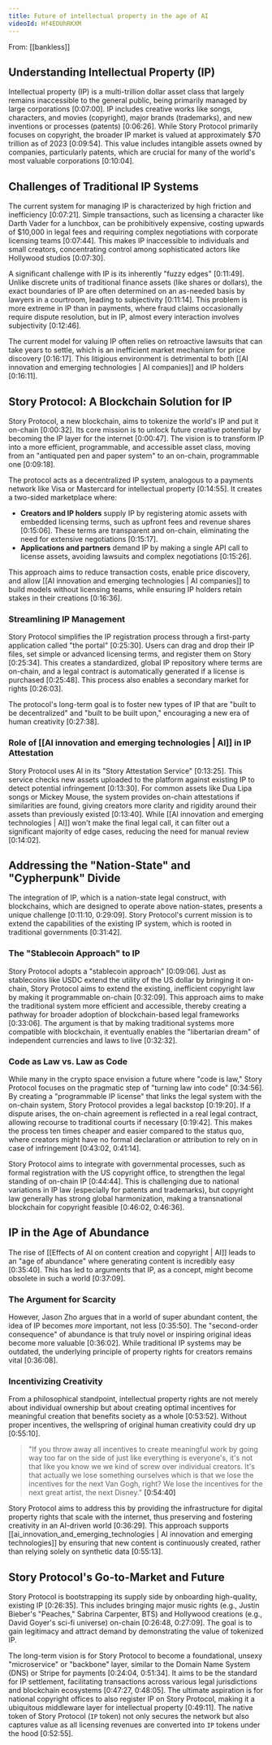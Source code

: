 ```yaml
---
title: Future of intellectual property in the age of AI
videoId: Hf4EOUhRKXM
---
```


From: [[bankless]] <br/> 

## Understanding Intellectual Property (IP)

Intellectual property (IP) is a multi-trillion dollar asset class that largely remains inaccessible to the general public, being primarily managed by large corporations [0:07:00]. IP includes creative works like songs, characters, and movies (copyright), major brands (trademarks), and new inventions or processes (patents) [0:06:26]. While Story Protocol primarily focuses on copyright, the broader IP market is valued at approximately $70 trillion as of 2023 [0:09:54]. This value includes intangible assets owned by companies, particularly patents, which are crucial for many of the world's most valuable corporations [0:10:04].

## Challenges of Traditional IP Systems

The current system for managing IP is characterized by high friction and inefficiency [0:07:21]. Simple transactions, such as licensing a character like Darth Vader for a lunchbox, can be prohibitively expensive, costing upwards of $10,000 in legal fees and requiring complex negotiations with corporate licensing teams [0:07:44]. This makes IP inaccessible to individuals and small creators, concentrating control among sophisticated actors like Hollywood studios [0:07:30].

A significant challenge with IP is its inherently "fuzzy edges" [0:11:49]. Unlike discrete units of traditional finance assets (like shares or dollars), the exact boundaries of IP are often determined on an as-needed basis by lawyers in a courtroom, leading to subjectivity [0:11:14]. This problem is more extreme in IP than in payments, where fraud claims occasionally require dispute resolution, but in IP, almost every interaction involves subjectivity [0:12:46].

The current model for valuing IP often relies on retroactive lawsuits that can take years to settle, which is an inefficient market mechanism for price discovery [0:16:17]. This litigious environment is detrimental to both [[AI innovation and emerging technologies | AI companies]] and IP holders [0:16:11].

## Story Protocol: A Blockchain Solution for IP

Story Protocol, a new blockchain, aims to tokenize the world's IP and put it on-chain [0:00:32]. Its core mission is to unlock future creative potential by becoming the IP layer for the internet [0:00:47]. The vision is to transform IP into a more efficient, programmable, and accessible asset class, moving from an "antiquated pen and paper system" to an on-chain, programmable one [0:09:18].

The protocol acts as a decentralized IP system, analogous to a payments network like Visa or Mastercard for intellectual property [0:14:55]. It creates a two-sided marketplace where:
*   **Creators and IP holders** supply IP by registering atomic assets with embedded licensing terms, such as upfront fees and revenue shares [0:15:06]. These terms are transparent and on-chain, eliminating the need for extensive negotiations [0:15:17].
*   **Applications and partners** demand IP by making a single API call to license assets, avoiding lawsuits and complex negotiations [0:15:26].

This approach aims to reduce transaction costs, enable price discovery, and allow [[AI innovation and emerging technologies | AI companies]] to build models without licensing teams, while ensuring IP holders retain stakes in their creations [0:16:36].

### Streamlining IP Management

Story Protocol simplifies the IP registration process through a first-party application called "the portal" [0:25:30]. Users can drag and drop their IP files, set simple or advanced licensing terms, and register them on Story [0:25:34]. This creates a standardized, global IP repository where terms are on-chain, and a legal contract is automatically generated if a license is purchased [0:25:48]. This process also enables a secondary market for rights [0:26:03].

The protocol's long-term goal is to foster new types of IP that are "built to be decentralized" and "built to be built upon," encouraging a new era of human creativity [0:27:38].

### Role of [[AI innovation and emerging technologies | AI]] in IP Attestation

Story Protocol uses AI in its "Story Attestation Service" [0:13:25]. This service checks new assets uploaded to the platform against existing IP to detect potential infringement [0:13:30]. For common assets like Dua Lipa songs or Mickey Mouse, the system provides on-chain attestations if similarities are found, giving creators more clarity and rigidity around their assets than previously existed [0:13:40]. While [[AI innovation and emerging technologies | AI]] won't make the final legal call, it can filter out a significant majority of edge cases, reducing the need for manual review [0:14:02].

## Addressing the "Nation-State" and "Cypherpunk" Divide

The integration of IP, which is a nation-state legal construct, with blockchains, which are designed to operate above nation-states, presents a unique challenge [0:11:10, 0:29:09]. Story Protocol's current mission is to extend the capabilities of the existing IP system, which is rooted in traditional governments [0:31:42].

### The "Stablecoin Approach" to IP

Story Protocol adopts a "stablecoin approach" [0:09:06]. Just as stablecoins like USDC extend the utility of the US dollar by bringing it on-chain, Story Protocol aims to extend the existing, inefficient copyright law by making it programmable on-chain [0:32:09]. This approach aims to make the traditional system more efficient and accessible, thereby creating a pathway for broader adoption of blockchain-based legal frameworks [0:33:06]. The argument is that by making traditional systems more compatible with blockchain, it eventually enables the "libertarian dream" of independent currencies and laws to live [0:32:32].

### Code as Law vs. Law as Code

While many in the crypto space envision a future where "code is law," Story Protocol focuses on the pragmatic step of "turning law into code" [0:34:56]. By creating a "programmable IP license" that links the legal system with the on-chain system, Story Protocol provides a legal backstop [0:19:20]. If a dispute arises, the on-chain agreement is reflected in a real legal contract, allowing recourse to traditional courts if necessary [0:19:42]. This makes the process ten times cheaper and easier compared to the status quo, where creators might have no formal declaration or attribution to rely on in case of infringement [0:43:02, 0:41:14].

Story Protocol aims to integrate with governmental processes, such as formal registration with the US copyright office, to strengthen the legal standing of on-chain IP [0:44:44]. This is challenging due to national variations in IP law (especially for patents and trademarks), but copyright law generally has strong global harmonization, making a transnational blockchain for copyright feasible [0:46:02, 0:46:36].

## IP in the Age of Abundance

The rise of [[Effects of AI on content creation and copyright | AI]] leads to an "age of abundance" where generating content is incredibly easy [0:35:40]. This has led to arguments that IP, as a concept, might become obsolete in such a world [0:37:09].

### The Argument for Scarcity

However, Jason Zho argues that in a world of super abundant content, the idea of IP becomes *more* important, not less [0:35:50]. The "second-order consequence" of abundance is that truly novel or inspiring original ideas become more valuable [0:36:02]. While traditional IP systems may be outdated, the underlying principle of property rights for creators remains vital [0:36:08].

### Incentivizing Creativity

From a philosophical standpoint, intellectual property rights are not merely about individual ownership but about creating optimal incentives for meaningful creation that benefits society as a whole [0:53:52]. Without proper incentives, the wellspring of original human creativity could dry up [0:55:10].

> "If you throw away all incentives to create meaningful work by going way too far on the side of just like everything is everyone's, it's not that like you know we we kind of screw over individual creators. It's that actually we lose something ourselves which is that we lose the incentives for the next Van Gogh, right? We lose the incentives for the next great artist, the next Disney." <a class="yt-timestamp" data-t="00:54:40">[0:54:40]</a>

Story Protocol aims to address this by providing the infrastructure for digital property rights that scale with the internet, thus preserving and fostering creativity in an AI-driven world [0:36:29]. This approach supports [[ai_innovation_and_emerging_technologies | AI innovation and emerging technologies]] by ensuring that new content is continuously created, rather than relying solely on synthetic data [0:55:13].

## Story Protocol's Go-to-Market and Future

Story Protocol is bootstrapping its supply side by onboarding high-quality, existing IP [0:26:35]. This includes bringing major music rights (e.g., Justin Bieber's "Peaches," Sabrina Carpenter, BTS) and Hollywood creations (e.g., David Goyer's sci-fi universe) on-chain [0:26:48, 0:27:09]. The goal is to gain legitimacy and attract demand by demonstrating the value of tokenized IP.

The long-term vision is for Story Protocol to become a foundational, unsexy "microservice" or "backbone" layer, similar to the Domain Name System (DNS) or Stripe for payments [0:24:04, 0:51:34]. It aims to be the standard for IP settlement, facilitating transactions across various legal jurisdictions and blockchain ecosystems [0:47:27, 0:48:05]. The ultimate aspiration is for national copyright offices to also register IP on Story Protocol, making it a ubiquitous middleware layer for intellectual property [0:49:11]. The native token of Story Protocol (`IP` token) not only secures the network but also captures value as all licensing revenues are converted into `IP` tokens under the hood [0:52:55].